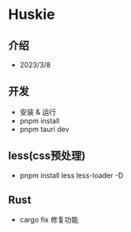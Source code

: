 # Huskie

## 介绍
- 2023/3/8

## 开发
- 安装 & 运行
- pnpm install
- pnpm tauri dev

## less(css预处理)
- pnpm install less less-loader -D


## Rust
- cargo fix 修复功能